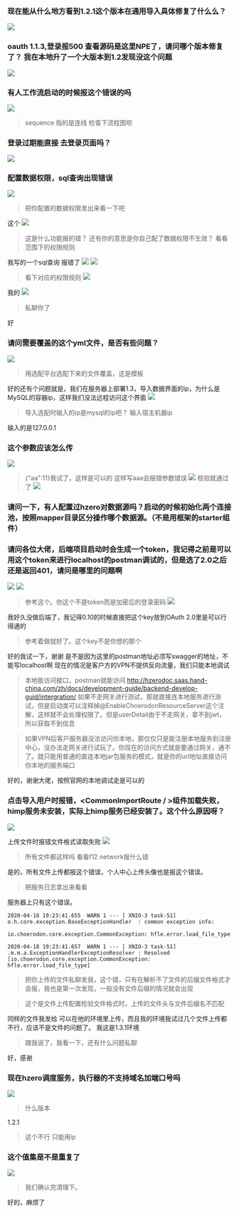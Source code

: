 ### 现在能从什么地方看到1.2.1这个版本在通用导入具体修复了什么么？
![](https://img2020.cnblogs.com/blog/1231979/202004/1231979-20200422064933071-721264263.png)



###  oauth 1.1.3,登录报500 查看源码是这里NPE了，请问哪个版本修复了？ 我在本地升了一个大版本到1.2发现没这个问题
![](https://img2020.cnblogs.com/blog/1231979/202004/1231979-20200422064947316-776830671.png)


### 有人工作流启动的时候报这个错误的吗 
![](https://img2020.cnblogs.com/blog/1231979/202004/1231979-20200422065005148-1547699814.png)

>sequence 指的是连线  检查下流程图呗  



### 登录过期能直接 去登录页面吗？
![](https://img2020.cnblogs.com/blog/1231979/202004/1231979-20200422063857837-667834537.png)



### 配置数据权限，sql查询出现错误
![](https://img2020.cnblogs.com/blog/1231979/202004/1231979-20200422063055385-2055710901.png)

>把你配置的数据权限发出来看一下吧

这个
![](https://img2020.cnblogs.com/blog/1231979/202004/1231979-20200422063108671-255706146.png)


>这是什么功能报的错？ 还有你的意思是你自己配了数据权限不生效？
>看看范围下的权限规则

我写的一个sql查询 报错了
![](https://img2020.cnblogs.com/blog/1231979/202004/1231979-20200422063254610-1427294104.png)
![](https://img2020.cnblogs.com/blog/1231979/202004/1231979-20200422063304521-1964795935.png)

>看下对应的权限规则
![](https://img2020.cnblogs.com/blog/1231979/202004/1231979-20200422063341580-1419584657.png)

我的
![](https://img2020.cnblogs.com/blog/1231979/202004/1231979-20200422063406674-2112675338.png)


>私聊你了

好



### 请问需要覆盖的这个yml文件，是否有些问题？
![](https://img2020.cnblogs.com/blog/1231979/202004/1231979-20200422064028987-1332820029.png)

>用选配平台选配下来的文件覆盖，这是模板

好的还有个问题就是，我们在服务器上部署1.3，导入数据界面的ip，为什么是MySQL的容器ip，这样我们没法远程访问这个界面
![](https://img2020.cnblogs.com/blog/1231979/202004/1231979-20200422064049923-17948766.png)

>导入选配时输入的ip是mysql的ip吧？  输入宿主机器ip

输入的是127.0.0.1



### 这个参数应该怎么传
![](https://img2020.cnblogs.com/blog/1231979/202004/1231979-20200422064421463-955222758.png)

>{"aa":11}我试了，这样是可以的
>这样写aaa会报错参数错误
![](https://img2020.cnblogs.com/blog/1231979/202004/1231979-20200422064442786-858056829.png)
>校验就通过了
![](https://img2020.cnblogs.com/blog/1231979/202004/1231979-20200422064510997-1346086075.png)



### 请问一下，有人配置过hzero对数据源吗？启动的时候初始化两个连接池，按照mapper目录区分操作哪个数据源。（不是用框架的starter组件）



### 请问各位大佬，后端项目启动时会生成一个token，我记得之前是可以用这个token来进行localhost的postman调试的，但是选了2.0之后还是返回401，请问是哪里的问题啊

![](https://img2020.cnblogs.com/blog/1231979/202004/1231979-20200422065053719-2058052335.png)
![](https://img2020.cnblogs.com/blog/1231979/202004/1231979-20200422065059148-925084588.png)


>参考这个。你这个不是token而是加密后的登录密码
![](https://img2020.cnblogs.com/blog/1231979/202004/1231979-20200422065349740-941528480.png)

我好久没做后端了，我记得0.10的时候直接把这个key放到OAuth 2.0里是可以行得通的

>参考着做就好了。这个key不是你想的那个

好的我试一下，谢谢
是不是因为这里的postman地址必须写swagger的地址，不能写localhost啊
现在的情况是客户方的VPN不提供反向流量，我们只能本地调试

>本地能访问接口，postman就能访问  http://hzerodoc.saas.hand-china.com/zh/docs/development-guide/backend-develop-guid/intergration/
>如果不走网关进行测试，那就直接连本地服务进行测试，但是启动类可以注释掉@EnableChoerodonResourceServer这个注解，这样就不会处理权限了。但是userDetail由于不走网关，拿不到jwt，所以获取不到信息

>如果VPN后客户服务器没法访问你本地，那仅仅只是能注册本地服务到注册中心，没办法走网关进行试玩了。你现在的访问方式就是要通过网关，通不了。就只能用普通的直连本地jar包服务的模式，就是你的url地址直接访问你本地的服务端口

好的，谢谢大佬，按照官网的本地调试走是可以的



### 点击导入用户时报错，<CommonImportRoute / >组件加载失败，himp服务未安装，实际上himp服务已经安装了。这个什么原因呀？
![](https://img2020.cnblogs.com/blog/1231979/202004/1231979-20200422065457773-1653288565.png)

上传文件时报错文件格式读取失败
![](https://img2020.cnblogs.com/blog/1231979/202004/1231979-20200422065613306-1219245453.png)

>所有文件都这样吗
>看看f12 network报什么错

是的，所有文件上传都报这个错误，个人中心上传头像也是报这个错误。

>把服务日志拿出来看看


服务器上只有这个错误。
```
2020-04-18 19:23:41.655  WARN 1 --- [ XNIO-3 task-51] o.h.core.exception.BaseExceptionHandler  : common exception info:

io.choerodon.core.exception.CommonException: hfle.error.load_file_type

2020-04-18 19:23:41.657  WARN 1 --- [ XNIO-3 task-51] .m.m.a.ExceptionHandlerExceptionResolver : Resolved [io.choerodon.core.exception.CommonException: hfle.error.load_file_type]
```

>把你上传的文件私聊发我，这个错，只有在解析不了文件的后缀文件格式才会报，我也是第一次发现，一般没有文件后缀的情况就会出现

>这个是文件上传配置检验文件格式时，上传的文件头与文件后缀名不匹配

同样的文件我发给 可以在他的环境里上传，而且我的环境我试过几个文件上传都不行，应该不是文件的问题了。
我这是1.3.1环境

>跟我说了，我看一下，还有什么问题私聊

好，感谢



### 现在hzero调度服务，执行器的不支持域名加端口号吗
![](https://img2020.cnblogs.com/blog/1231979/202004/1231979-20200422065739792-45758614.png)

> 什么版本

1.2.1

>这个不行 只能用ip



### 这个值集是不是重复了
![](https://img2020.cnblogs.com/blog/1231979/202004/1231979-20200422065123175-1542036607.png)

>我们确认完清理下。

好的，麻烦了

